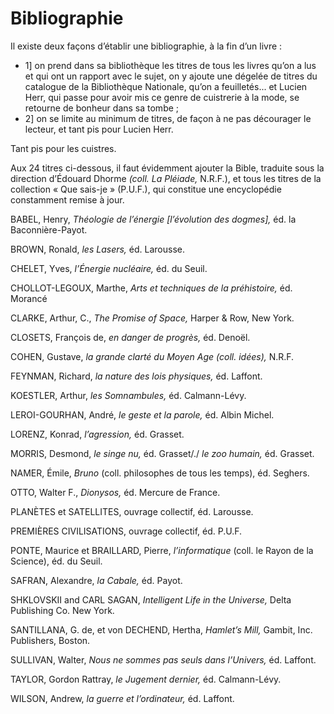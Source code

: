 # Bibliographie

Il existe deux façons d’établir une bibliographie, à la fin d’un livre :

-   1\] on prend dans sa bibliothèque les titres de tous les livres qu’on a lus et qui ont un rapport avec le sujet, on y ajoute une dégelée de titres du catalogue de la Bibliothèque Nationale, qu’on a feuilletés... et Lucien Herr, qui passe pour avoir mis ce genre de cuistrerie à la mode, se retourne de bonheur dans sa tombe ;
-   2\] on se limite au minimum de titres, de façon à ne pas décourager le lecteur, et tant pis pour Lucien Herr.

Tant pis pour les cuistres.

Aux 24 titres ci-dessous, il faut évidemment ajouter la Bible, traduite sous la direction d’Édouard Dhorme *(coll. La Pléiade,* N.R.F.), et tous les titres de la collection « Que sais-je » (P.U.F.), qui constitue une encyclopédie constamment remise à jour.

BABEL, Henry, *Théologie de l’énergie \[l’évolution des dogmes\],* éd. la Baconnière-Payot.

BROWN, Ronald, *les Lasers,* éd. Larousse.

CHELET, Yves, *l’Énergie nucléaire,* éd. du Seuil.

CHOLLOT-LEGOUX, Marthe, *Arts et techniques de la préhistoire,* éd. Morancé

CLARKE, Arthur, C., *The Promise of Space,* Harper & Row, New York.

CLOSETS, François de, *en danger de progrès,* éd. Denoël.

COHEN, Gustave, *la grande clarté du Moyen Age (coll. idées),* N.R.F.

<span id="e9782221228517_bm01.xhtml#page-350"></span>

FEYNMAN, Richard, *la nature des lois physiques,* éd. Laffont.

KOESTLER, Arthur, *les Somnambules,* éd. Calmann-Lévy.

LEROI-GOURHAN, André, *le geste et la parole,* éd. Albin Michel.

LORENZ, Konrad, *l’agression,* éd. Grasset.

MORRIS, Desmond, *le singe nu,* éd. Grasset/./ *le zoo humain,* éd. Grasset.

NAMER, Émile, *Bruno* (coll. philosophes de tous les temps), éd. Seghers.

OTTO, Walter F., *Dionysos,* éd. Mercure de France.

PLANÈTES et SATELLITES, ouvrage collectif, éd. Larousse.

PREMIÈRES CIVILISATIONS, ouvrage collectif, éd. P.U.F.

PONTE, Maurice et BRAILLARD, Pierre, *l’informatique* (coll. le Rayon de la Science), éd. du Seuil.

SAFRAN, Alexandre, *la Cabale,* éd. Payot.

SHKLOVSKII and CARL SAGAN, *Intelligent Life in the Universe,* Delta Publishing Co. New York.

SANTILLANA, G. de, et von DECHEND, Hertha, *Hamlet’s Mill,* Gambit, Inc. Publishers, Boston.

SULLIVAN, Walter, *Nous ne sommes pas seuls dans l’Univers,* éd. Laffont.

TAYLOR, Gordon Rattray, *le Jugement dernier,* éd. Calmann-Lévy.

WILSON, Andrew, *la guerre et l’ordinateur,* éd. Laffont.

<span id="e9782221228517_cop01.xhtml"></span>


